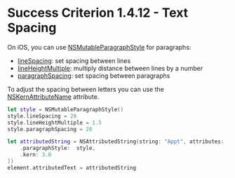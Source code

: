 # Success Criterion 1.4.12 - Text Spacing

On iOS, you can use [NSMutableParagraphStyle](https://developer.apple.com/documentation/uikit/nsmutableparagraphstyle) for paragraphs:

* [lineSpacing](https://developer.apple.com/documentation/uikit/nsmutableparagraphstyle/1528742-linespacing): set spacing between lines
* [lineHeightMultiple](https://developer.apple.com/documentation/uikit/nsmutableparagraphstyle/1524596-lineheightmultiple): multiply distance between lines by a number
* [paragraphSpacing](https://developer.apple.com/documentation/uikit/nsmutableparagraphstyle/1532528-paragraphspacing): set spacing between paragraphs

To adjust the spacing between letters you can use the [NSKernAttributeName](https://developer.apple.com/documentation/uikit/nskernattributename) attribute.

```swift
let style = NSMutableParagraphStyle()
style.lineSpacing = 20
style.lineHeightMultiple = 1.5
style.paragraphSpacing = 20

let attributedString = NSAttributedString(string: "Appt", attributes: [
    .paragraphStyle:  style,
    .kern: 3.0
])
element.attributedText = attributedString
```
